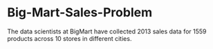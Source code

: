 # Big-Mart-Sales-Problem
The data scientists at BigMart have collected 2013 sales data for 1559 products across 10 stores in different cities.
